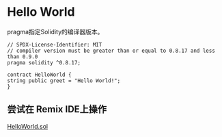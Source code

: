 # Hello World

pragma指定Solidity的编译器版本。

    
   ```
   // SPDX-License-Identifier: MIT
   // compiler version must be greater than or equal to 0.8.17 and less than 0.9.0
   pragma solidity ^0.8.17;
    
   contract HelloWorld {
   string public greet = "Hello World!";
   }
   ```
## 尝试在 Remix IDE上操作
[HelloWorld.sol](https://remix.ethereum.org/?#code=Ly8gU1BEWC1MaWNlbnNlLUlkZW50aWZpZXI6IE1JVAovLyBjb21waWxlciB2ZXJzaW9uIG11c3QgYmUgZ3JlYXRlciB0aGFuIG9yIGVxdWFsIHRvIDAuOC4xNyBhbmQgbGVzcyB0aGFuIDAuOS4wCnByYWdtYSBzb2xpZGl0eSBeMC44LjE3OwoKY29udHJhY3QgSGVsbG9Xb3JsZCB7CiAgICBzdHJpbmcgcHVibGljIGdyZWV0ID0gIkhlbGxvIFdvcmxkISI7Cn0K)

